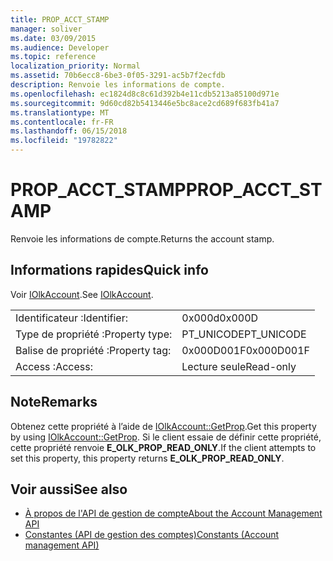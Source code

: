 ```yaml
---
title: PROP_ACCT_STAMP
manager: soliver
ms.date: 03/09/2015
ms.audience: Developer
ms.topic: reference
localization_priority: Normal
ms.assetid: 70b6ecc8-6be3-0f05-3291-ac5b7f2ecfdb
description: Renvoie les informations de compte.
ms.openlocfilehash: ec1824d8c8c61d392b4e11cdb5213a85100d971e
ms.sourcegitcommit: 9d60cd82b5413446e5bc8ace2cd689f683fb41a7
ms.translationtype: MT
ms.contentlocale: fr-FR
ms.lasthandoff: 06/15/2018
ms.locfileid: "19782822"
---
```

# <a name="propacctstamp"></a><span data-ttu-id="00d57-103">PROP_ACCT_STAMP</span><span class="sxs-lookup"><span data-stu-id="00d57-103">PROP_ACCT_STAMP</span></span>

<span data-ttu-id="00d57-104">Renvoie les informations de compte.</span><span class="sxs-lookup"><span data-stu-id="00d57-104">Returns the account stamp.</span></span>
  
## <a name="quick-info"></a><span data-ttu-id="00d57-105">Informations rapides</span><span class="sxs-lookup"><span data-stu-id="00d57-105">Quick info</span></span>

<span data-ttu-id="00d57-106">Voir [IOlkAccount](iolkaccount.md).</span><span class="sxs-lookup"><span data-stu-id="00d57-106">See [IOlkAccount](iolkaccount.md).</span></span>
  
|||
|:-----|:-----|
|<span data-ttu-id="00d57-107">Identificateur :</span><span class="sxs-lookup"><span data-stu-id="00d57-107">Identifier:</span></span>  <br/> |<span data-ttu-id="00d57-108">0x000d</span><span class="sxs-lookup"><span data-stu-id="00d57-108">0x000D</span></span>  <br/> |
|<span data-ttu-id="00d57-109">Type de propriété :</span><span class="sxs-lookup"><span data-stu-id="00d57-109">Property type:</span></span>  <br/> |<span data-ttu-id="00d57-110">PT_UNICODE</span><span class="sxs-lookup"><span data-stu-id="00d57-110">PT_UNICODE</span></span>  <br/> |
|<span data-ttu-id="00d57-111">Balise de propriété :</span><span class="sxs-lookup"><span data-stu-id="00d57-111">Property tag:</span></span>  <br/> |<span data-ttu-id="00d57-112">0x000D001F</span><span class="sxs-lookup"><span data-stu-id="00d57-112">0x000D001F</span></span>  <br/> |
|<span data-ttu-id="00d57-113">Access :</span><span class="sxs-lookup"><span data-stu-id="00d57-113">Access:</span></span>  <br/> |<span data-ttu-id="00d57-114">Lecture seule</span><span class="sxs-lookup"><span data-stu-id="00d57-114">Read-only</span></span>  <br/> |
   
## <a name="remarks"></a><span data-ttu-id="00d57-115">Note</span><span class="sxs-lookup"><span data-stu-id="00d57-115">Remarks</span></span>

<span data-ttu-id="00d57-116">Obtenez cette propriété à l’aide de [IOlkAccount::GetProp](iolkaccount-getprop.md).</span><span class="sxs-lookup"><span data-stu-id="00d57-116">Get this property by using [IOlkAccount::GetProp](iolkaccount-getprop.md).</span></span> <span data-ttu-id="00d57-117">Si le client essaie de définir cette propriété, cette propriété renvoie **E_OLK_PROP_READ_ONLY**.</span><span class="sxs-lookup"><span data-stu-id="00d57-117">If the client attempts to set this property, this property returns **E_OLK_PROP_READ_ONLY**.</span></span> 
  
## <a name="see-also"></a><span data-ttu-id="00d57-118">Voir aussi</span><span class="sxs-lookup"><span data-stu-id="00d57-118">See also</span></span>

- [<span data-ttu-id="00d57-119">À propos de l'API de gestion de compte</span><span class="sxs-lookup"><span data-stu-id="00d57-119">About the Account Management API</span></span>](about-the-account-management-api.md)  
- [<span data-ttu-id="00d57-120">Constantes (API de gestion des comptes)</span><span class="sxs-lookup"><span data-stu-id="00d57-120">Constants (Account management API)</span></span>](constants-account-management-api.md)

